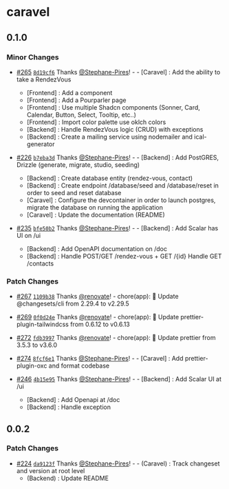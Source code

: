 # caravel

## 0.1.0

### Minor Changes

- [#265](https://github.com/Stephane-Pires/caravel/pull/265) [`8d19cf6`](https://github.com/Stephane-Pires/caravel/commit/8d19cf643116e8c1f3e0e87aea4be24a2e945f21) Thanks [@Stephane-Pires](https://github.com/Stephane-Pires)! - - [Caravel] : Add the ability to take a RendezVous
  - [Frontend] : Add a <TakeRendezVousForm /> component
  - [Frontend] : Add a Pourparler page
  - [Frontend] : Use multiple Shadcn components (Sonner, Card, Calendar, Button, Select, Tooltip, etc..)
  - [Frontend] : Import color palette use oklch colors
  - [Backend] : Handle RendezVous logic (CRUD) with exceptions
  - [Backend] : Create a mailing service using nodemailer and ical-generator

- [#226](https://github.com/Stephane-Pires/caravel/pull/226) [`b7eba3d`](https://github.com/Stephane-Pires/caravel/commit/b7eba3de4fdc7f6bb4134664068d6c72ce2e1684) Thanks [@Stephane-Pires](https://github.com/Stephane-Pires)! - - [Backend] : Add PostGRES, Drizzle (generate, migrate, studio, seeding)
  - [Backend] : Create database entity (rendez-vous, contact)
  - [Backend] : Create endpoint /database/seed and /database/reset in order to seed and reset database
  - [Caravel] : Configure the devcontainer in order to launch postgres, migrate the database on running the application
  - [Caravel] : Update the documentation (README)

- [#235](https://github.com/Stephane-Pires/caravel/pull/235) [`bfe50b2`](https://github.com/Stephane-Pires/caravel/commit/bfe50b2ad3bc0a0cf8083012c78d5b620e3044e5) Thanks [@Stephane-Pires](https://github.com/Stephane-Pires)! - - [Backend] : Add Scalar has UI on /ui
  - [Backend] : Add OpenAPI documentation on /doc
  - [Backend] : Handle POST/GET /rendez-vous + GET /{id} Handle GET /contacts

### Patch Changes

- [#267](https://github.com/Stephane-Pires/caravel/pull/267) [`1109b38`](https://github.com/Stephane-Pires/caravel/commit/1109b389f9a9f6576e5a8b472c7bf6dada311789) Thanks [@renovate](https://github.com/apps/renovate)! - chore(app): 🧹 Update @changesets/cli from 2.29.4 to v2.29.5

- [#269](https://github.com/Stephane-Pires/caravel/pull/269) [`0f0d24e`](https://github.com/Stephane-Pires/caravel/commit/0f0d24e187df64e18c6274b8b25b2898e7a017c5) Thanks [@renovate](https://github.com/apps/renovate)! - chore(app): 🧹 Update prettier-plugin-tailwindcss from 0.6.12 to v0.6.13

- [#272](https://github.com/Stephane-Pires/caravel/pull/272) [`fdb3997`](https://github.com/Stephane-Pires/caravel/commit/fdb3997cb7dfab160bbb16a37419f42a5b36e0ec) Thanks [@renovate](https://github.com/apps/renovate)! - chore(app): 🧹 Update prettier from 3.5.3 to v3.6.0

- [#274](https://github.com/Stephane-Pires/caravel/pull/274) [`8fcf6e1`](https://github.com/Stephane-Pires/caravel/commit/8fcf6e1c1458cf5ae7008ccdcff5cf4a78a9e071) Thanks [@Stephane-Pires](https://github.com/Stephane-Pires)! - - [Caravel] : Add prettier-plugin-oxc and format codebase

- [#246](https://github.com/Stephane-Pires/caravel/pull/246) [`4b15e95`](https://github.com/Stephane-Pires/caravel/commit/4b15e95d75d88fb25cbfb4976e32d79120cec0d5) Thanks [@Stephane-Pires](https://github.com/Stephane-Pires)! - - [Backend] : Add Scalar UI at /ui
  - [Backend] : Add Openapi at /doc
  - [Backend] : Handle exception

## 0.0.2

### Patch Changes

- [#224](https://github.com/Stephane-Pires/caravel/pull/224) [`da9123f`](https://github.com/Stephane-Pires/caravel/commit/da9123f0c4d5e774f40cc420a13a3386401835ba) Thanks [@Stephane-Pires](https://github.com/Stephane-Pires)! - - (Caravel) : Track changeset and version at root level
  - (Backend) : Update README
